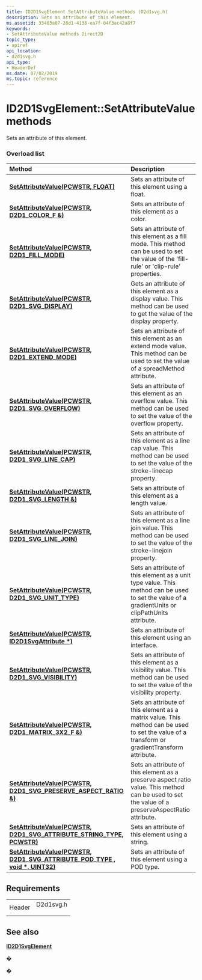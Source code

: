 ```yaml
---
title: ID2D1SvgElement SetAttributeValue methods (D2d1svg.h)
description: Sets an attribute of this element.
ms.assetid: 33403a07-28d1-4138-ea7f-04f3ac42a8f7
keywords:
- SetAttributeValue methods Direct2D
topic_type:
- apiref
api_location:
- d2d1svg.h
api_type:
- HeaderDef
ms.date: 07/02/2019
ms.topic: reference
---
```


# ID2D1SvgElement::SetAttributeValue methods

Sets an attribute of this element.

### Overload list



| Method                                                                                                                      | Description                                                                                                                                                 |
|:----------------------------------------------------------------------------------------------------------------------------|:------------------------------------------------------------------------------------------------------------------------------------------------------------|
| [**SetAttributeValue(PCWSTR, FLOAT)**](https://msdn.microsoft.com/en-us/library/Mt797885(v=VS.85).aspx)                                             | Sets an attribute of this element using a float.<br/>                                                                                                 |
| [**SetAttributeValue(PCWSTR, D2D1\_COLOR\_F &)**](https://msdn.microsoft.com/en-us/library/Mt797886(v=VS.85).aspx)                                  | Sets an attribute of this element as a color.<br/>                                                                                                    |
| [**SetAttributeValue(PCWSTR, D2D1\_FILL\_MODE)**](https://msdn.microsoft.com/en-us/library/Mt797887(v=VS.85).aspx)                                  | Sets an attribute of this element as a fill mode. This method can be used to set the value of the 'fill-rule' or 'clip-rule' properties.<br/>         |
| [**SetAttributeValue(PCWSTR, D2D1\_SVG\_DISPLAY)**](https://msdn.microsoft.com/en-us/library/Mt797889(v=VS.85).aspx)                                | Gets an attribute of this element as a display value. This method can be used to get the value of the display property.<br/>                          |
| [**SetAttributeValue(PCWSTR, D2D1\_EXTEND\_MODE)**](https://msdn.microsoft.com/en-us/library/Mt797880(v=VS.85).aspx)                               | Sets an attribute of this element as an extend mode value. This method can be used to set the value of a spreadMethod attribute.<br/>                 |
| [**SetAttributeValue(PCWSTR, D2D1\_SVG\_OVERFLOW)**](https://msdn.microsoft.com/en-us/library/Mt797890(v=VS.85).aspx)                               | Sets an attribute of this element as an overflow value. This method can be used to set the value of the overflow property.<br/>                       |
| [**SetAttributeValue(PCWSTR, D2D1\_SVG\_LINE\_CAP)**](https://msdn.microsoft.com/en-us/library/Mt797876(v=VS.85).aspx)                             | Sets an attribute of this element as a line cap value. This method can be used to set the value of the stroke-linecap property.<br/>                  |
| [**SetAttributeValue(PCWSTR, D2D1\_SVG\_LENGTH &)**](https://msdn.microsoft.com/en-us/library/Mt797882(v=VS.85).aspx)                              | Sets an attribute of this element as a length value.<br/>                                                                                             |
| [**SetAttributeValue(PCWSTR, D2D1\_SVG\_LINE\_JOIN)**](https://msdn.microsoft.com/en-us/library/Mt797891(v=VS.85).aspx)                             | Sets an attribute of this element as a line join value. This method can be used to set the value of the stroke-linejoin property.<br/>                |
| [**SetAttributeValue(PCWSTR, D2D1\_SVG\_UNIT\_TYPE)**](https://msdn.microsoft.com/en-us/library/Mt797879(v=VS.85).aspx)                            | Sets an attribute of this element as a unit type value. This method can be used to set the value of a gradientUnits or clipPathUnits attribute.<br/>  |
| [**SetAttributeValue(PCWSTR, ID2D1SvgAttribute \*)**](https://msdn.microsoft.com/en-us/library/Mt797884(v=VS.85).aspx)                              | Sets an attribute of this element using an interface.<br/>                                                                                            |
| [**SetAttributeValue(PCWSTR, D2D1\_SVG\_VISIBILITY)**](https://msdn.microsoft.com/en-us/library/Mt797877(v=VS.85).aspx)                            | Sets an attribute of this element as a visibility value. This method can be used to set the value of the visibility property.<br/>                    |
| [**SetAttributeValue(PCWSTR, D2D1\_MATRIX\_3X2\_F &)**](https://msdn.microsoft.com/en-us/library/Mt797878(v=VS.85).aspx)                           | Sets an attribute of this element as a matrix value. This method can be used to set the value of a transform or gradientTransform attribute.<br/>     |
| [**SetAttributeValue(PCWSTR, D2D1\_SVG\_PRESERVE\_ASPECT\_RATIO &)**](https://msdn.microsoft.com/en-us/library/Mt797881(v=VS.85).aspx)             | Sets an attribute of this element as a preserve aspect ratio value. This method can be used to set the value of a preserveAspectRatio attribute.<br/> |
| [**SetAttributeValue(PCWSTR, D2D1\_SVG\_ATTRIBUTE\_STRING\_TYPE, PCWSTR)**](https://msdn.microsoft.com/en-us/library/Mt797875(v=VS.85).aspx)          | Sets an attribute of this element using a string. <br/>                                                                                               |
| [**SetAttributeValue(PCWSTR, D2D1\_SVG\_ATTRIBUTE\_POD\_TYPE , void \*, UINT32)**](https://msdn.microsoft.com/en-us/library/Mt797883(v=VS.85).aspx) | Sets an attribute of this element using a POD type.<br/>                                                                                              |



## Requirements



|                   |                                                                                      |
|-------------------|--------------------------------------------------------------------------------------|
| Header<br/> | <dl> <dt>D2d1svg.h</dt> </dl> |



## See also

<dl> <dt>

[**ID2D1SvgElement**](https://msdn.microsoft.com/en-us/library/Mt797830(v=VS.85).aspx)
</dt> </dl>

�

�





